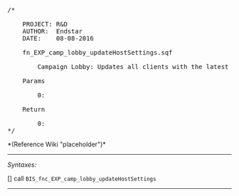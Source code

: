 <pre>/*

	PROJECT: R&D
	AUTHOR:  Endstar
	DATE:    08-08-2016

	fn_EXP_camp_lobby_updateHostSettings.sqf

		Campaign Lobby: Updates all clients with the latest host settings

	Params

		0:

	Return

		0:
*/</pre>*(Reference Wiki "placeholder")*<!-- Remove this after fill-in -->


---
*Syntaxes:*

[] call `BIS_fnc_EXP_camp_lobby_updateHostSettings`

---
